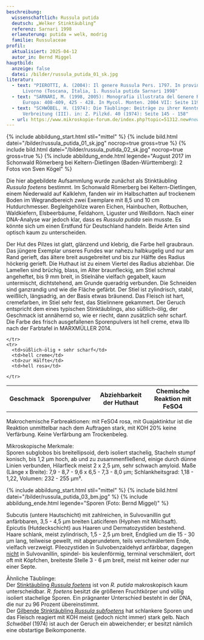 ```yaml
---
beschreibung:
  wissenschaftlich: Russula putida
  deutsch: „Welker Stinktäubling“
  referenz: Sarnari 1998
  erlaeuterung: putida = welk, modrig
  familie: Russulaceae
profil:
  aktualisiert: 2025-04-12
  autor_in: Bernd Miggel
hauptbild:
  anzeige: false
  datei: /bilder/russula_putida_01_sk.jpg
literatur:
  - text: "PIEROTTI, A. (2004): Il genere Russula Pers. 1797. In provincia di
      Livorno (Toscana, Italia, 1. Russula putida Sarnari 1998"
  - text: "SARNARI, M. (1998, 2005): Monografia illustrata del Genere Russula in
      Europa: 408-409, 425 - 428. In Mycol. Monten. 2004 VII: Seite 119 – 125"
  - text: "SCHWÖBEL, H. (1974): Die Täublinge: Beiträge zu ihrer Kenntnis und
      Verbreitung (III). in: Z. Pilzkd. 40 (1974): Seite 145 - 158"
  - url: https://www.mikroskopie-forum.de/index.php?topic=51312.new#new
---
```

{% include abbildung_start.html stil="mittel" %}
{% include bild.html datei="/bilder/russula_putida_01_sk.jpg" nocrop=true gross=true %}
{% include bild.html datei="/bilder/russula_putida_02_sk.jpg" nocrop=true gross=true %}
{% include abbildung_ende.html legende="August 2017 im Schonwald Römerberg bei Keltern-Dietlingen (Baden-Württemberg): 2 Fotos von Sven Kögel" %}

Die hier abgebildete Aufsammlung wurde zunächst als Stinktäubling *Russula foetens* bestimmt. Im Schonwald Römerberg bei Keltern-Dietlingen, einem Niederwald auf Kalklehm, fanden wir im Halbschatten auf trockenem Boden im Wegrandbereich zwei Exemplare mit 8,5 und 10 cm Hutdurchmesser. Begleitgehölze waren Eichen, Hainbuchen, Rotbuchen, Waldkiefern, Elsbeerbäume, Feldahorn, Liguster und Weißdorn. Nach einer DNA-Analyse war jedoch klar, dass es *Russula putida* sein musste. Es könnte sich um einen Erstfund für Deutschland handeln. Beide Arten sind optisch kaum zu unterscheiden.

Der Hut des Pilzes ist glatt, glänzend und klebrig, die Farbe hell graubraun. Das jüngere Exemplar unseres Fundes war nahezu halbkugelig und nur am Rand gerieft, das ältere breit ausgebreitet und bis zur Hälfte des Radius höckerig gerieft. Die Huthaut ist zu einem Viertel des Radius abziehbar. Die Lamellen sind brüchig, blass, im Alter braunfleckig, am Stiel schmal angeheftet, bis 9 mm breit, in Stielnähe vielfach gegabelt, kaum untermischt, dichtstehend, am Grunde queradrig verbunden. Die Schneiden sind ganzrandig und wie die Fläche gefärbt. Der Stiel ist zylindrisch, stabil, weißlich, längsadrig, an der Basis etwas bräunend. Das Fleisch ist hart, cremefarben, im Stiel sehr fest, das Stielinnere gekammert. Der Geruch entspricht dem eines typischen Stinktäublings, also süßlich-ölig, der Geschmack ist annähernd so, wie er riecht, dann zusätzlich sehr scharf.\
Die Farbe des frisch ausgefallenen Sporenpulvers ist hell creme, etwa IIb nach der Farbtafel in MARXMÜLLER 2014.

<div class="table-responsive">
  <table class="table taeubling">
    <tr>
      <th rowspan="2">Geschmack</th>
      <th rowspan="2">Sporenpulver</th>
      <th rowspan="2">Abziehbarkeit der Huthaut</th>
      <th colspan="3" class="text-center">Chemische Reaktion mit FeSO4</th>
    </tr>
    <tr>
      
      
    </tr>
    <tr>
      <td>süßlich-ölig + sehr scharf</td>
      <td>hell creme</td>
      <td>zur Hälfte</td>
      <td>hell rosa</td>
       
    </tr>
  </table>
</div>

Makrochemische Farbreaktionen: mit FeSO4 rosa, mit Guajaktinktur ist die Reaktion unmittelbar nach dem Auftragen stark, mit KOH 20% keine Verfärbung. Keine Verfärbung am Trockenbeleg. 

Mikroskopische Merkmale:\
Sporen subglobos bis breitellipsoid, derb isoliert stachelig, Stacheln stumpf konisch, bis 1,2 µm hoch, ab und zu zusammenfließend, einige durch dünne Linien verbunden, Hilarfleck meist 2 x 2,5 µm, sehr schwach amyloid. Maße (Länge x Breite): 7,9 - 8,7 - 9,6 x 6,5 - 7,3 - 8,0 µm; Schlankheitsgrad: 1,18 - 1,22, Volumen: 232 - 255 µm³.

{% include abbildung_start.html stil="mittel" %}
{% include bild.html datei="/bilder/russula_putida_03_bm.jpg" %}
{% include abbildung_ende.html legende="Sporen (Foto: Bernd Miggel)" %}

Subcutis (untere Hautschicht) mit zahlreichen, in Sulvovanillin gut anfärbbaren, 3,5 - 4,5 µm breiten Laticiferen (Hyphen mit Milchsaft). Epicutis (Hutdeckschicht) aus Haaren und Dermatozystiden bestehend. Haare schlank, meist zylindrisch, 1,5 - 2,5 µm breit, Endglied um die 15 - 30 µm lang, teilweise gewellt, mit abgerundetem, teils verschmälertem Ende, vielfach verzweigt. Pileozystiden in Sulvobenzaldehyd anfärbbar, dagegen <ins>nicht</ins> in Sulvovanillin, spindel- bis keulenförmig, terminal verschmälert, dort oft mit Köpfchen, breiteste Stelle 3 - 6 µm breit, meist mit keiner oder nur einer Septe.

Ähnliche Täublinge:\
Der [Stinktäubling *Russula foetens*](/pilze/russula-foetens-stinktäubling) ist von *R. putida* makroskopisch kaum unterscheidbar. *R. foetens* besitzt die größeren Fruchtkörper und völlig isoliert stachelige Sporen. Ein prägnanter Unterschied besteht in der DNA, die nur zu 96 Prozent übereinstimmt.\
Der [Gilbende Stinktäubling *Russula subfoetens*](/pilze/russula-subfoetens-gilbender-stinktäubling) hat schlankere Sporen und das Fleisch reagiert mit KOH meist (jedoch nicht immer) stark gelb. Nach *Schwöbel* (1974) ist auch der Geruch ein abweichender; er besitzt nämlich eine obstartige Beikomponente.